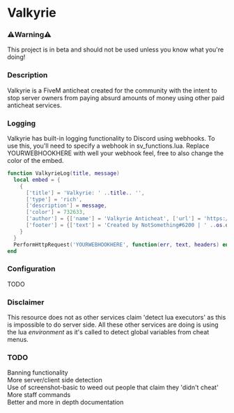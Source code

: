 # Valkyrie

### ⚠️Warning⚠️
This project is in beta and should not be used unless you know what you're doing!

### Description
Valkyrie is a FiveM anticheat created for the community with the intent to stop server owners from paying absurd amounts of money using other paid anticheat services. 

### Logging
Valkyrie has built-in logging functionality to Discord using webhooks. To use this, you'll need to specify a webhook in sv_functions.lua. Replace YOURWEBHOOKHERE with well your webhook feel, free to also change the color of the embed.
```lua
function ValkyrieLog(title, message)
  local embed = {
    {
      ['title'] = 'Valkyrie: ' ..title.. '',
      ['type'] = 'rich',
      ['description'] = message,
      ['color'] = 732633,
      ['author'] = {['name'] = 'Valkyrie Anticheat', ['url'] = 'https://github.com/NotSomething0', ['icon_url'] = 'https://i.imgur.com/jmYn66H.png'},
      ['footer'] = {['text'] = 'Created by NotSomething#6200 | ' ..os.date("%x (%X %p)"), ['icon_url'] = 'https://i.imgur.com/jmYn66H.png'},
    }
  }
  PerformHttpRequest('YOURWEBHOOKHERE', function(err, text, headers) end, 'POST', json.encode({username = name, embeds = embed}), { ['Content-Type'] = 'application/json' })
end
```

### Configuration
TODO

### Disclaimer
This resource does not as other services claim 'detect lua executors' as this is impossible to do server side. All these other services are doing is using the lua *environment* as it's called to detect global variables from cheat menus.

### TODO
Banning functionality\
More server/client side detection\
Use of screenshot-basic to weed out people that claim they 'didn't cheat'\
More staff commands\
Better and more in depth documentation  

